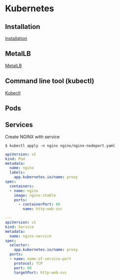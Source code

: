 # Kubernetes

## Installation

[Installation](./Installation/README.md)

## MetalLB

[MetalLB](./metallb/README.md)

## Command line tool (kubectl)

[Kubectl](kubectl/README.md)

## Pods

## Services





Create NGINX with service

```shell
$ kubectl apply -n nginx nginx/nginx-nodeport.yaml
```

```yaml
apiVersion: v1
kind: Pod
metadata:
  name: nginx  
  labels:
    app.kubernetes.io/name: proxy
spec:
  containers:
  - name: nginx
    image: nginx:stable
    ports:
      - containerPort: 80
        name: http-web-svc

---
apiVersion: v1
kind: Service
metadata:
  name: nginx-service
spec:
  selector:
    app.kubernetes.io/name: proxy
  ports:
  - name: name-of-service-port
    protocol: TCP
    port: 80
    targetPort: http-web-svc
```
